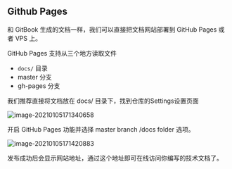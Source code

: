 ## Github Pages

和 GitBook 生成的文档一样，我们可以直接把文档网站部署到 GitHub Pages 或者 VPS 上。

GitHub Pages 支持从三个地方读取文件

- `docs/` 目录
- master 分支
- gh-pages 分支

我们推荐直接将文档放在 docs/ 目录下，找到仓库的Settings设置页面

![image-20210105171340658](https://gitee.com/zgf1366/pic_store/raw/master/img/20210105171340.png)

开启 GitHub Pages 功能并选择 master branch /docs folder 选项。

![image-20210105171420883](https://gitee.com/zgf1366/pic_store/raw/master/img/20210105171420.png)

发布成功后会显示网站地址，通过这个地址即可在线访问你编写的技术文档了。
